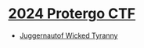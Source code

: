 # [2024 Protergo CTF](https://ctf.protergo.party/)

- [Juggernautof Wicked Tyranny](Juggernaut-of-Wicked-Tyranny/solution.md)